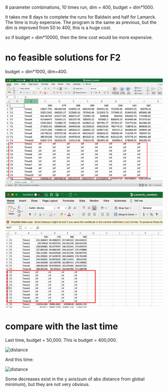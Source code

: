 8 parameter combinations, 10 times run, dim = 400, budget = dim*1000. 

It takes me 8 days to complete the runs for Baldwin and half for Lamarck. The time is truly expensive. The program is the same as previous, but the dim is improved from 50 to 400, this is a huge cost.

so if budget = dim*10000, then the time cost would be more expensive.

# no feasible solutions for F2

budget = dim*1000, dim=400. 

![image-20230110111619520](image-20230110111619520.png)

![image-20230110111731315](image-20230110111731315.png)

# compare with the last time

Last time, budget = 50,000. This is budget = 400,000.

![distance](distance-3433082.png)

And this time:

![distance](distance.png)

Some decreases exist in the y axis(sum of abs distance from global minimum), but they are not very obvious.
